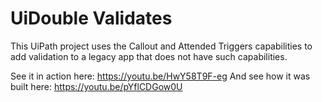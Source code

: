 # UiDouble Validates

This UiPath project uses the Callout and Attended Triggers capabilities to add validation to a legacy app that does not have such capabilities.

See it in action here: https://youtu.be/HwY58T9F-eg
And see how it was built here: https://youtu.be/pYflCDGow0U
